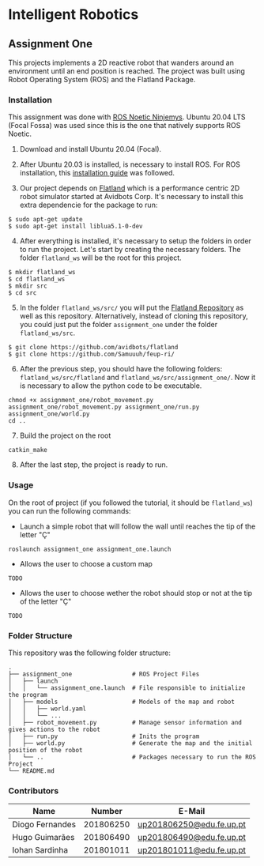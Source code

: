 # Intelligent Robotics
## Assignment One
This projects implements a 2D reactive robot that wanders around an environment until an end position is reached. The project was built using Robot Operating System (ROS) and the Flatland Package.

### Installation 
This assignment was done with [ROS Noetic Ninjemys](http://wiki.ros.org/noetic). 
Ubuntu 20.04 LTS (Focal Fossa) was used since this is the one that natively supports ROS Noetic.

1. Download and install Ubuntu 20.04 (Focal).
2. After Ubuntu 20.03 is installed, is necessary to install ROS. For ROS installation, this [installation guide](http://wiki.ros.org/noetic/Installation/Ubuntu) was followed. 

3. Our project depends on [Flatland](https://flatland-simulator.readthedocs.io/en/latest/) which is a performance centric 2D robot simulator started at Avidbots Corp.
It's necessary to install this extra dependencie for the package to run:
```
$ sudo apt-get update
$ sudo apt-get install liblua5.1-0-dev
```

4. After everything is installed, it's necessary to setup the folders in order to run the project. Let's start by creating the necessary folders. The folder `flatland_ws` will be the root for this project.
```
$ mkdir flatland_ws
$ cd flatland_ws
$ mkdir src
$ cd src
```

5. In the folder `flatland_ws/src/` you will put the [Flatland Repository](https://github.com/avidbots/flatland) as well as this repository. Alternatively, instead of cloning this repository, you could just put the folder `assignment_one` under the folder `flatland_ws/src`.  
  ```
  $ git clone https://github.com/avidbots/flatland
  $ git clone https://github.com/Samuuuh/feup-ri/
  ```
  
6. After the previous step, you should have the following folders: `flatland_ws/src/flatland` and `flatland_ws/src/assignment_one/`. Now it is necessary to allow the python code to be executable.
```
chmod +x assignment_one/robot_movement.py assignment_one/robot_movement.py assignment_one/run.py assignment_one/world.py
cd ..
```
7. Build the project on the root
```
catkin_make
```

8. After the last step, the project is ready to run.

### Usage
On the root of project (if you followed the tutorial, it should be `flatland_ws`) you can run the following commands:

- Launch a simple robot that will follow the wall until reaches the tip of the letter "Ç"
```
roslaunch assignment_one assignment_one.launch
```

- Allows the user to choose a custom map
```
TODO
```

- Allows the user to choose wether the robot should stop or not at the tip of the letter "Ç"
```
TODO
```
### Folder Structure
This repository was the following folder structure:
```
.              
├── assignment_one                 # ROS Project Files
│   ├── launch              
│   │   └── assignment_one.launch  # File responsible to initialize the program
│   ├── models                     # Models of the map and robot
│   │   ├── world.yaml
│   │   └── ...
│   ├── robot_movement.py          # Manage sensor information and gives actions to the robot
│   ├── run.py                     # Inits the program
│   ├── world.py                   # Generate the map and the initial position of the robot
│   └── ..                         # Packages necessary to run the ROS Project
└── README.md
```

### Contributors
| Name             | Number    | E-Mail             |
| ---------------- | --------- | ------------------ |
| Diogo Fernandes  | 201806250 | up201806250@edu.fe.up.pt |
| Hugo Guimarães   | 201806490 | up201806490@edu.fe.up.pt |
| Iohan Sardinha   | 201801011 | up201801011@edu.fe.up.pt |
